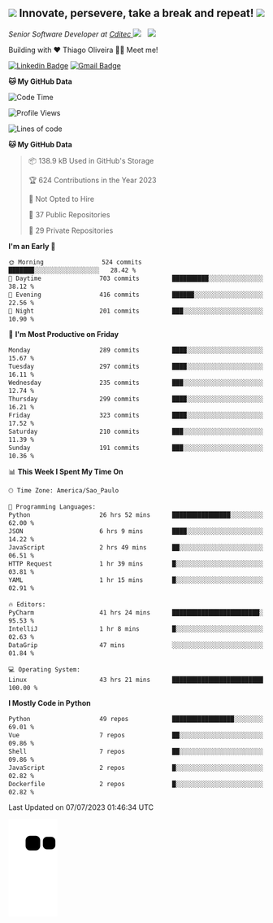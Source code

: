 <h2><img src="https://emojis.slackmojis.com/emojis/images/1531849430/4246/blob-sunglasses.gif?1531849430" width="30"/> Innovate, persevere, take a break and repeat! <img src="https://media.giphy.com/media/12oufCB0MyZ1Go/giphy.gif" width="50"></h2>
<img align='right' src="https://media.giphy.com/media/M9gbBd9nbDrOTu1Mqx/giphy.gif" width="230">
<p><em>Senior Software Developer at <a href="https://www.cditec.com.br/">Cditec
</a><img src="https://media.giphy.com/media/WUlplcMpOCEmTGBtBW/giphy.gif" width="30"> 
</em></p>



Building with ❤️ Thiago Oliveira 👋🏽 Meet me!

[![Linkedin Badge](https://img.shields.io/badge/-Thiago-blue?style=flat-square&logo=Linkedin&logoColor=white&link=https://www.linkedin.com/in/tgmarinho/)](https://www.linkedin.com/in/thiagoceconelo/) 
[![Gmail Badge](https://img.shields.io/badge/-thiceconelo@gmail.com-c14438?style=flat-square&logo=Gmail&logoColor=white&link=mailto:thiceconelo@gmail.com)](mailto:thiceconelo@gmail.com)

</em></p>

<!-- <span style="height ">
![Anurag's GitHub stats](https://github-readme-stats.vercel.app/api?username=arthurspk&show_icons=true&theme=tokyonight)
</span> -->

**🐱 My GitHub Data** 
<!--START_SECTION:waka-->
![Code Time](http://img.shields.io/badge/Code%20Time-231%20hrs%2025%20mins-blue)

![Profile Views](http://img.shields.io/badge/Profile%20Views-61-blue)

![Lines of code](https://img.shields.io/badge/From%20Hello%20World%20I%27ve%20Written-2.9%20million%20lines%20of%20code-blue)

**🐱 My GitHub Data** 

> 📦 138.9 kB Used in GitHub's Storage 
 > 
> 🏆 624 Contributions in the Year 2023
 > 
> 🚫 Not Opted to Hire
 > 
> 📜 37 Public Repositories 
 > 
> 🔑 29 Private Repositories 
 > 
**I'm an Early 🐤** 

```text
🌞 Morning                524 commits         ███████░░░░░░░░░░░░░░░░░░   28.42 % 
🌆 Daytime                703 commits         ██████████░░░░░░░░░░░░░░░   38.12 % 
🌃 Evening                416 commits         ██████░░░░░░░░░░░░░░░░░░░   22.56 % 
🌙 Night                  201 commits         ███░░░░░░░░░░░░░░░░░░░░░░   10.90 % 
```
📅 **I'm Most Productive on Friday** 

```text
Monday                   289 commits         ████░░░░░░░░░░░░░░░░░░░░░   15.67 % 
Tuesday                  297 commits         ████░░░░░░░░░░░░░░░░░░░░░   16.11 % 
Wednesday                235 commits         ███░░░░░░░░░░░░░░░░░░░░░░   12.74 % 
Thursday                 299 commits         ████░░░░░░░░░░░░░░░░░░░░░   16.21 % 
Friday                   323 commits         ████░░░░░░░░░░░░░░░░░░░░░   17.52 % 
Saturday                 210 commits         ███░░░░░░░░░░░░░░░░░░░░░░   11.39 % 
Sunday                   191 commits         ███░░░░░░░░░░░░░░░░░░░░░░   10.36 % 
```


📊 **This Week I Spent My Time On** 

```text
🕑︎ Time Zone: America/Sao_Paulo

💬 Programming Languages: 
Python                   26 hrs 52 mins      ████████████████░░░░░░░░░   62.00 % 
JSON                     6 hrs 9 mins        ████░░░░░░░░░░░░░░░░░░░░░   14.22 % 
JavaScript               2 hrs 49 mins       ██░░░░░░░░░░░░░░░░░░░░░░░   06.51 % 
HTTP Request             1 hr 39 mins        █░░░░░░░░░░░░░░░░░░░░░░░░   03.81 % 
YAML                     1 hr 15 mins        █░░░░░░░░░░░░░░░░░░░░░░░░   02.91 % 

🔥 Editors: 
PyCharm                  41 hrs 24 mins      ████████████████████████░   95.53 % 
IntelliJ                 1 hr 8 mins         █░░░░░░░░░░░░░░░░░░░░░░░░   02.63 % 
DataGrip                 47 mins             ░░░░░░░░░░░░░░░░░░░░░░░░░   01.84 % 

💻 Operating System: 
Linux                    43 hrs 21 mins      █████████████████████████   100.00 % 
```

**I Mostly Code in Python** 

```text
Python                   49 repos            █████████████████░░░░░░░░   69.01 % 
Vue                      7 repos             ██░░░░░░░░░░░░░░░░░░░░░░░   09.86 % 
Shell                    7 repos             ██░░░░░░░░░░░░░░░░░░░░░░░   09.86 % 
JavaScript               2 repos             █░░░░░░░░░░░░░░░░░░░░░░░░   02.82 % 
Dockerfile               2 repos             █░░░░░░░░░░░░░░░░░░░░░░░░   02.82 % 
```




 Last Updated on 07/07/2023 01:46:34 UTC
<!--END_SECTION:waka-->

![Snake animation](https://github.com/rafaballerini/rafaballerini/blob/output/github-contribution-grid-snake.svg)


<!---
ceconelo/ceconelo is a ✨ special ✨ repository because its `README.md` (this file) appears on your GitHub profile.
You can click the Preview link to take a look at your changes.
--->
